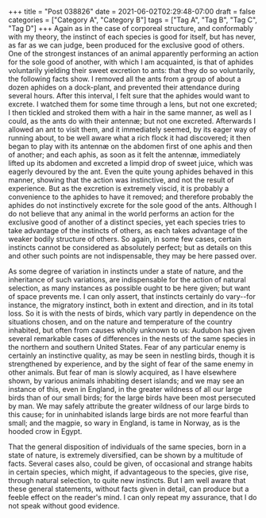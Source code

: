 +++
title = "Post 038826"
date = 2021-06-02T02:29:48-07:00
draft = false
categories = ["Category A", "Category B"]
tags = ["Tag A", "Tag B", "Tag C", "Tag D"]
+++
Again as in the case of corporeal structure, and conformably with my theory, the instinct of each species is good for itself, but has never, as far as we can judge, been produced for the exclusive good of others. One of the strongest instances of an animal apparently performing an action for the sole good of another, with which I am acquainted, is that of aphides voluntarily yielding their sweet excretion to ants: that they do so voluntarily, the following facts show. I removed all the ants from a group of about a dozen aphides on a dock-plant, and prevented their attendance during several hours. After this interval, I felt sure that the aphides would want to excrete. I watched them for some time through a lens, but not one excreted; I then tickled and stroked them with a hair in the same manner, as well as I could, as the ants do with their antennæ; but not one excreted. Afterwards I allowed an ant to visit them, and it immediately seemed, by its eager way of running about, to be well aware what a rich flock it had discovered; it then began to play with its antennæ on the abdomen first of one aphis and then of another; and each aphis, as soon as it felt the antennæ, immediately lifted up its abdomen and excreted a limpid drop of sweet juice, which was eagerly devoured by the ant. Even the quite young aphides behaved in this manner, showing that the action was instinctive, and not the result of experience. But as the excretion is extremely viscid, it is probably a convenience to the aphides to have it removed; and therefore probably the aphides do not instinctively excrete for the sole good of the ants. Although I do not believe that any animal in the world performs an action for the exclusive good of another of a distinct species, yet each species tries to take advantage of the instincts of others, as each takes advantage of the weaker bodily structure of others. So again, in some few cases, certain instincts cannot be considered as absolutely perfect; but as details on this and other such points are not indispensable, they may be here passed over.

As some degree of variation in instincts under a state of nature, and the inheritance of such variations, are indispensable for the action of natural selection, as many instances as possible ought to be here given; but want of space prevents me. I can only assert, that instincts certainly do vary--for instance, the migratory instinct, both in extent and direction, and in its total loss. So it is with the nests of birds, which vary partly in dependence on the situations chosen, and on the nature and temperature of the country inhabited, but often from causes wholly unknown to us: Audubon has given several remarkable cases of differences in the nests of the same species in the northern and southern United States. Fear of any particular enemy is certainly an instinctive quality, as may be seen in nestling birds, though it is strengthened by experience, and by the sight of fear of the same enemy in other animals. But fear of man is slowly acquired, as I have elsewhere shown, by various animals inhabiting desert islands; and we may see an instance of this, even in England, in the greater wildness of all our large birds than of our small birds; for the large birds have been most persecuted by man. We may safely attribute the greater wildness of our large birds to this cause; for in uninhabited islands large birds are not more fearful than small; and the magpie, so wary in England, is tame in Norway, as is the hooded crow in Egypt.

That the general disposition of individuals of the same species, born in a state of nature, is extremely diversified, can be shown by a multitude of facts. Several cases also, could be given, of occasional and strange habits in certain species, which might, if advantageous to the species, give rise, through natural selection, to quite new instincts. But I am well aware that these general statements, without facts given in detail, can produce but a feeble effect on the reader's mind. I can only repeat my assurance, that I do not speak without good evidence.
